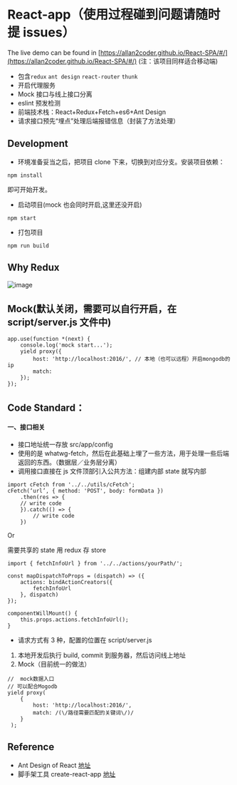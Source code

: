 # React-app（使用过程碰到问题请随时提 issues）

The live demo can be found in [https://allan2coder.github.io/React-SPA/#/](https://allan2coder.github.io/React-SPA/#/) (注：该项目同样适合移动端)



* 包含`redux` `ant design` `react-router` `thunk`
* 开启代理服务
* Mock 接口与线上接口分离
* eslint 预发检测
* 前端技术栈：React+Redux+Fetch+es6+Ant Design
* 请求接口预先“埋点”处理后端报错信息（封装了方法处理）

## Development

* 环境准备妥当之后，把项目 clone 下来，切换到对应分支。安装项目依赖：

```
npm install
```

即可开始开发。

* 启动项目(mock 也会同时开启,这里还没开启)

```
npm start
```

* 打包项目

```
npm run build
```

## Why Redux

![image](https://raw.githubusercontent.com/allan2coder/awesome-react/master/static/why-redux.jpg)

## Mock(默认关闭，需要可以自行开启，在 script/server.js 文件中)

```
app.use(function *(next) {
    console.log('mock start...');
    yield proxy({
        host: 'http://localhost:2016/', // 本地（也可以远程）开启mongodb的ip
        match:
    });
});
```

## Code Standard：

#### 一、接口相关

* 接口地址统一存放 src/app/config
* 使用的是 whatwg-fetch，然后在此基础上埋了一些方法，用于处理一些后端返回的东西。（数据层／业务层分离）
* 调用接口直接在 js 文件顶部引入公共方法：组建内部 state 就写内部

```
import cFetch from '../../utils/cFetch';
cFetch(‘url’, { method: 'POST', body: formData })
    .then(res => {
    // write code
    }).catch(() => {
        // write code
    })
```

Or

需要共享的 state 用 redux 存 store

```
import { fetchInfoUrl } from '../../actions/yourPath/';

const mapDispatchToProps = (dispatch) => ({
    actions: bindActionCreators({
        fetchInfoUrl
    }, dispatch)
});

componentWillMount() {
    this.props.actions.fetchInfoUrl();
}
```

* 请求方式有 3 种，配置的位置在 script/server.js

1. 本地开发后执行 build, commit 到服务器，然后访问线上地址
2. Mock（目前统一的做法）

```
//  mock数据入口
// 可以配合Mogodb
yield proxy(
    {
        host: 'http://localhost:2016/',
        match: /(\/路径需要匹配的关键词\/)/
    }
 );
```

## Reference

* Ant Design of React [地址](https://ant.design/docs/react/introduce-cn)
* 脚手架工具 create-react-app [地址](https://github.com/facebookincubator/create-react-app)
